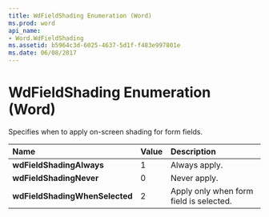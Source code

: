 ```yaml
---
title: WdFieldShading Enumeration (Word)
ms.prod: word
api_name:
- Word.WdFieldShading
ms.assetid: b5964c3d-6025-4637-5d1f-f483e997801e
ms.date: 06/08/2017
---
```



# WdFieldShading Enumeration (Word)

Specifies when to apply on-screen shading for form fields.



|**Name**|**Value**|**Description**|
|:-----|:-----|:-----|
| **wdFieldShadingAlways**|1|Always apply.|
| **wdFieldShadingNever**|0|Never apply.|
| **wdFieldShadingWhenSelected**|2|Apply only when form field is selected.|

